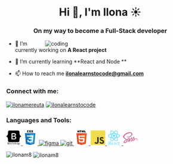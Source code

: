 <h1 align="center">Hi 👋, I'm Ilona ☀️</h1>
<h3 align="center">On my way to become a Full-Stack developer</h3>
<img align="right" alt="coding" width="400" src="https://i.pinimg.com/originals/6e/bd/0b/6ebd0b49e9f4de401c6b5eb45ae9d0c4.jpg">

- 🔭 I’m currently working on **A React project**

- 🌱 I’m currently learning **React and Node **

- 📫 How to reach me **ilonalearnstocode@gmail.com**

<h3 align="left">Connect with me:</h3>
<p align="left">
<a href="https://linkedin.com/in/ilonamereuta" target="blank"><img align="center" src="https://raw.githubusercontent.com/rahuldkjain/github-profile-readme-generator/master/src/images/icons/Social/linked-in-alt.svg" alt="ilonamereuta" height="30" width="40" /></a>
<a href="https://instagram.com/ilonalearnstocode" target="blank"><img align="center" src="https://raw.githubusercontent.com/rahuldkjain/github-profile-readme-generator/master/src/images/icons/Social/instagram.svg" alt="ilonalearnstocode" height="30" width="40" /></a>
</p>

<h3 align="left">Languages and Tools:</h3>
<p align="left"> <a href="https://getbootstrap.com" target="_blank" rel="noreferrer"> <img src="https://raw.githubusercontent.com/devicons/devicon/master/icons/bootstrap/bootstrap-plain-wordmark.svg" alt="bootstrap" width="40" height="40"/> </a> <a href="https://www.w3schools.com/css/" target="_blank" rel="noreferrer"> <img src="https://raw.githubusercontent.com/devicons/devicon/master/icons/css3/css3-original-wordmark.svg" alt="css3" width="40" height="40"/> </a> <a href="https://www.figma.com/" target="_blank" rel="noreferrer"> <img src="https://www.vectorlogo.zone/logos/figma/figma-icon.svg" alt="figma" width="40" height="40"/> </a> <a href="https://git-scm.com/" target="_blank" rel="noreferrer"> <img src="https://www.vectorlogo.zone/logos/git-scm/git-scm-icon.svg" alt="git" width="40" height="40"/> </a> <a href="https://www.w3.org/html/" target="_blank" rel="noreferrer"> <img src="https://raw.githubusercontent.com/devicons/devicon/master/icons/html5/html5-original-wordmark.svg" alt="html5" width="40" height="40"/> </a> <a href="https://developer.mozilla.org/en-US/docs/Web/JavaScript" target="_blank" rel="noreferrer"> <img src="https://raw.githubusercontent.com/devicons/devicon/master/icons/javascript/javascript-original.svg" alt="javascript" width="40" height="40"/> </a> <a href="https://reactjs.org/" target="_blank" rel="noreferrer"> <img src="https://raw.githubusercontent.com/devicons/devicon/master/icons/react/react-original-wordmark.svg" alt="react" width="40" height="40"/> </a> <a href="https://sass-lang.com" target="_blank" rel="noreferrer"> <img src="https://raw.githubusercontent.com/devicons/devicon/master/icons/sass/sass-original.svg" alt="sass" width="40" height="40"/> </a> </p>

<p><img align="left" src="https://github-readme-stats.vercel.app/api/top-langs?username=ilonam8&show_icons=true&locale=en&layout=compact" alt="ilonam8" /></p>

<p>&nbsp;<img align="center" src="https://github-readme-stats.vercel.app/api?username=ilonam8&show_icons=true&locale=en" alt="ilonam8" /></p>

